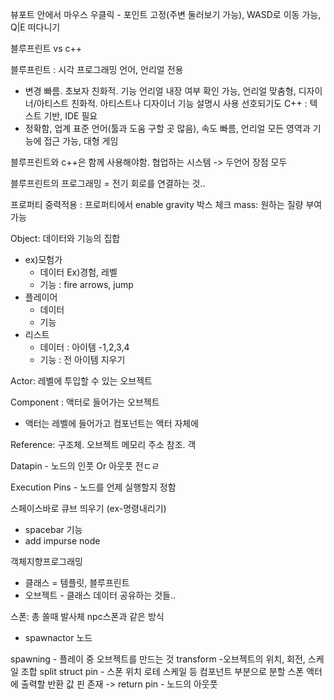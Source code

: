 뷰포트 안에서 마우스 우클릭 - 포인트 고정(주변 둘러보기 가능), WASD로 이동 가능, Q|E 떠다니기

블루프린트 vs c++

블루프린트 : 시각 프로그래밍 언어, 언리얼 전용

- 변경 빠름. 초보자 친화적. 기능 언리얼 내장 여부 확인 가능, 언리얼 맞춤형, 디자이너/아티스트 친화적. 아티스트나 디자이너 기능 설명시 사용 선호되기도
  C++ : 텍스트 기반, IDE 필요
- 정확함, 업계 표준 언어(툴과 도움 구할 곳 많음), 속도 빠름, 언리얼 모든 영역과 기능에 접근 가능, 대형 게임

블루프린트와 c++은 함께 사용해야함. 협업하는 시스템 -> 두언어 장점 모두

블루프린트의 프로그래밍 = 전기 회로를 연결하는 것..

프로퍼티
중력적용 : 프로퍼티에서 enable gravity 박스 체크
mass: 원하는 질량 부여 가능

Object: 데이터와 기능의 집합

- ex)모험가
  - 데이터 Ex)경험, 레벨
  - 기능 : fire arrows, jump
- 플레이어
  - 데이터
  - 기능
- 리스트
  - 데이터 : 아이템 -1,2,3,4
  - 기능 : 전 아이템 지우기

Actor: 레벨에 투입할 수 있는 오브젝트

Component : 액터로 들어가는 오브젝트

- 액터는 레벨에 들어가고 컴포넌트는 액터 자체에

Reference: 구조체. 오브젝트 메모리 주소 참조. 객

Datapin - 노드의 인풋 Or 아웃풋 전ㄷㄹ

Execution Pins - 노드를 언제 실행할지 정함

스페이스바로 큐브 띄우기 (ex-명령내리기)

- spacebar 기능
- add impurse node

객체지향프로그래밍

- 클래스 = 템플릿, 블루프린트
- 오브젝트 - 클래스 데이터 공유하는 것들..

스폰: 총 쏠때 발사체 npc스폰과 같은 방식

- spawnactor 노드

spawning - 플레이 중 오브젝트를 만드는 것
transform -오브젝트의 위치, 회전, 스케일 조합
split struct pin - 스폰 위치 로테 스케일 등 컴포넌트 부분으로 분할
스폰 액터에 출력할 반환 값 핀 존재
-> return pin - 노드의 아웃풋
